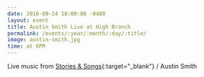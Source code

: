 ```yaml
---
date: 2016-09-24 18:00:00 -0400
layout: event
title: Austin Smith Live at High Branch
permalink: /events/:year/:month/:day/:title/
image: austin-smith.jpg
time: at 6PM
---
```


Live music from [Stories & Songs]{:target="_blank"} / Austin Smith

[Stories & Songs]: https://www.facebook.com/storiesandsongsmusic/